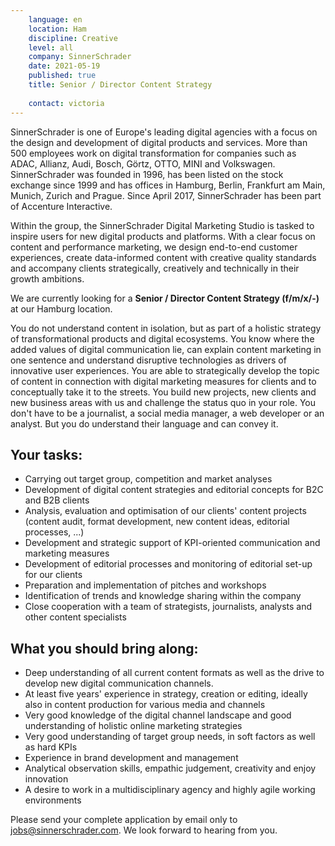 ```yaml
---
    language: en
    location: Ham
    discipline: Creative
    level: all
    company: SinnerSchrader
    date: 2021-05-19
    published: true
    title: Senior / Director Content Strategy
    
    contact: victoria
---
```


SinnerSchrader is one of Europe's leading digital agencies with a focus on the design and development of digital products and services. More than 500 employees work on digital transformation for companies such as ADAC, Allianz, Audi, Bosch, Görtz, OTTO, MINI and Volkswagen. SinnerSchrader was founded in 1996, has been listed on the stock exchange since 1999 and has offices in Hamburg, Berlin, Frankfurt am Main, Munich, Zurich and Prague. Since April 2017, SinnerSchrader has been part of Accenture Interactive.

Within the group, the SinnerSchrader Digital Marketing Studio is tasked to inspire users for new digital products and platforms. With a clear focus on content and performance marketing, we design end-to-end customer experiences, create data-informed content with creative quality standards and accompany clients strategically, creatively and technically in their growth ambitions. 

We are currently looking for a **Senior / Director Content Strategy (f/m/x/-)** at our Hamburg location.

You do not understand content in isolation, but as part of a holistic strategy of transformational products and digital ecosystems. You know where the added values of digital communication lie, can explain content marketing in one sentence and understand disruptive technologies as drivers of innovative user experiences. You are able to strategically develop the topic of content in connection with digital marketing measures for clients and to conceptually take it to the streets. You build new projects, new clients and new business areas with us and challenge the status quo in your role. You don't have to be a journalist, a social media manager, a web developer or an analyst. But you do understand their language and can convey it.

## Your tasks:

- Carrying out target group, competition and market analyses
- Development of digital content strategies and editorial concepts for B2C and B2B clients
- Analysis, evaluation and optimisation of our clients' content projects (content audit, format development, new content ideas, editorial processes, ...)
- Development and strategic support of KPI-oriented communication and marketing measures
- Development of editorial processes and monitoring of editorial set-up for our clients 
- Preparation and implementation of pitches and workshops
- Identification of trends and knowledge sharing within the company
- Close cooperation with a team of strategists, journalists, analysts and other content specialists

## What you should bring along:

- Deep understanding of all current content formats as well as the drive to develop new digital communication channels. 
- At least five years' experience in strategy, creation or editing, ideally also in content production for various media and channels
- Very good knowledge of the digital channel landscape and good understanding of holistic online marketing strategies
- Very good understanding of target group needs, in soft factors as well as hard KPIs
- Experience in brand development and management
- Analytical observation skills, empathic judgement, creativity and enjoy innovation
- A desire to work in a multidisciplinary agency and highly agile working environments

Please send your complete application by email only to <jobs@sinnerschrader.com>. We look forward to hearing from you.
